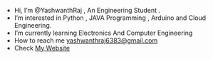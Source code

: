 - Hi, I’m @YashwanthRaj , An Engineering Student . 
- I’m interested in Python , JAVA Programming , Arduino and Cloud Engineering.
- I’m currently learning Electronics And Computer Engineering
- How to reach me yashwanthraj6383@gmail.com
- Check <a href="yashwanthraj.github.io/yashwanthraj/"> My Website </a>

<!---
YashwanthRaj/YashwanthRaj is a ✨ special ✨ repository because its `README.md` (this file) appears on your GitHub profile.
You can click the Preview link to take a look at your changes.
--->
